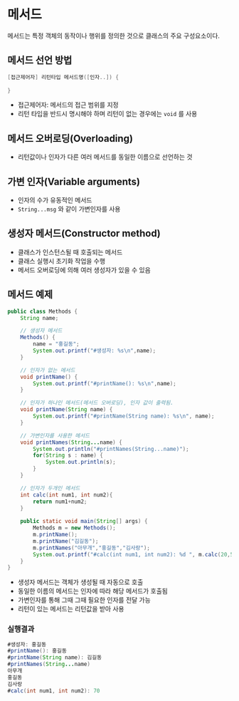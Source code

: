 # 메서드

메서드는 특정 객체의 동작이나 행위를 정의한 것으로 클래스의 주요 구성요소이다.

## 메서드 선언 방법

```java
[접근제어자] 리턴타입 메서드명([인자..]) {
    
}
```

* 접근제어자: 메서드의 접근 범위를 지정
* 리턴 타입을 반드시 명시해야 하며 리턴이 없는 경우에는 ```void``` 를 사용

## 메서드 오버로딩(Overloading)

* 리턴값이나 인자가 다른 여러 메서드를 동일한 이름으로 선언하는 것

## 가변 인자(Variable arguments)

* 인자의 수가 유동적인 메서드
* ```String...msg``` 와 같이 가변인자를 사용

## 생성자 메서드(Constructor method)

* 클래스가 인스턴스될 때 호출되는 메서드
* 클래스 실행시 초기화 작업을 수행
* 메서드 오버로딩에 의해 여러 생성자가 있을 수 있음

## 메서드 예제

```java
public class Methods {
    String name;

    // 생성자 메서드
    Methods() {
        name = "홍길동";
        System.out.printf("#생성자: %s\n",name);
    }

    // 인자가 없는 메서드
    void printName() {
        System.out.printf("#printName(): %s\n",name);
    }

    // 인자가 하나인 메서드(메서드 오버로딩), 인자 값이 출력됨.
    void printName(String name) {
        System.out.printf("#printName(String name): %s\n", name);
    }

    // 가변인자를 사용한 메서드
    void printNames(String...name) {
    	System.out.println("#printNames(String...name)");
        for(String s : name) {
            System.out.println(s);
        }
    }

    // 인자가 두개인 메서드
    int calc(int num1, int num2){
        return num1+num2;
    }
    
    public static void main(String[] args) {
    	Methods m = new Methods();
    	m.printName();
    	m.printName("김길동");
    	m.printNames("아무개","홍길동","김사랑");
    	System.out.printf("#calc(int num1, int num2): %d ", m.calc(20,50));
    }
}
```

* 생성자 메서드는 객체가 생성될 때 자동으로 호출
* 동일한 이름의 메서드는 인자에 따라 해당 메서드가 호출됨
* 가변인자를 통해 그때 그때 필요한 인자를 전달 가능
* 리턴이 있는 메서드는 리턴값을 받아 사용

### 실행결과

```java
#생성자: 홍길동
#printName(): 홍길동
#printName(String name): 김길동
#printNames(String...name)
아무개
홍길동
김사랑
#calc(int num1, int num2): 70 
```